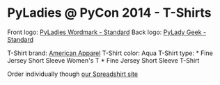 # PyLadies @ PyCon 2014 - T-Shirts

Front logo: [PyLadies Wordmark - Standard][0]
Back logo: [PyLady Geek - Standard][1]

T-Shirt brand: [American Apparel][2]
T-Shirt color: Aqua
T-Shirt type:
    * Fine Jersey Short Sleeve Women's T
    * Fine Jersey Short Sleeve T-Shirt

Order individually though [our Spreadshirt site][3]


[0]: https://github.com/pyladies/pyladies-assets/master/wordmark/ai/pyladies_wordmark_standard_white.ai
[1]: https://github.com/pyladies/pyladies-assets/master/geek/ai/pylady_geek_full_standard.ai
[2]: http://store.americanapparel.net/fine-jersey-short-sleeve-women-s-t_2102
[3]: http://pyladies.spreadshirt.com/
